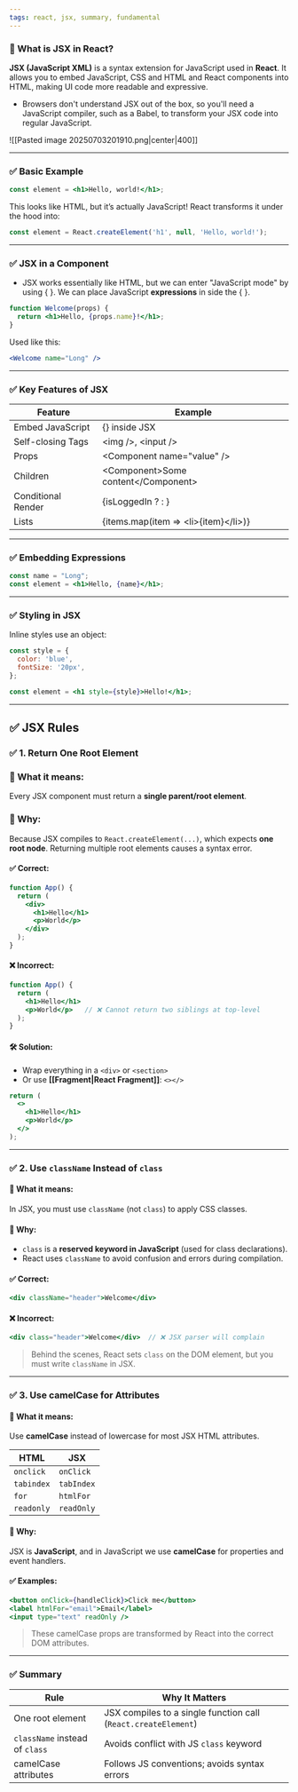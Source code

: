 ```yaml
---
tags: react, jsx, summary, fundamental
---
```


### **🔷 What is JSX in React?**

**JSX (JavaScript XML)** is a syntax extension for JavaScript used in **React**. It allows you to embed JavaScript, CSS and HTML and React components into HTML, making UI code more readable and expressive.

- Browsers don't understand JSX out of the box, so you'll need a JavaScript compiler, such as a Babel, to transform your JSX code into regular JavaScript.

![[Pasted image 20250703201910.png|center|400]]

---

### **✅ Basic Example**

```jsx
const element = <h1>Hello, world!</h1>;
```

This looks like HTML, but it’s actually JavaScript! React transforms it under the hood into:

```jsx
const element = React.createElement('h1', null, 'Hello, world!');
```

---

### **✅ JSX in a Component**

- JSX works essentially like HTML, but we can enter "JavaScript mode" by using { }. We can place JavaScript **expressions** in side the { }.

```jsx
function Welcome(props) {
  return <h1>Hello, {props.name}!</h1>;
}
```

Used like this:

```jsx
<Welcome name="Long" />
```

---

### **✅ Key Features of JSX**

|**Feature**|**Example**|
|---|---|
|Embed JavaScript|{} inside JSX|
|Self-closing Tags|\<img />, \<input />|
|Props|\<Component name="value" />|
|Children|\<Component>Some content\</Component>|
|Conditional Render|{isLoggedIn ? <User /> : <Guest />}|
|Lists|{items.map(item => \<li>{item}\</li>)}|

---

### **✅ Embedding Expressions**

```jsx
const name = "Long";
const element = <h1>Hello, {name}</h1>;
```

---

### **✅ Styling in JSX**

Inline styles use an object:

```jsx
const style = {
  color: 'blue',
  fontSize: '20px',
};

const element = <h1 style={style}>Hello!</h1>;
```

---

## **✅ JSX Rules**

### ✅ **1. Return One Root Element**

### 🔸 What it means:

Every JSX component must return a **single parent/root element**.

### 🔸 Why:

Because JSX compiles to `React.createElement(...)`, which expects **one root node**. Returning multiple root elements causes a syntax error.

#### ✅ Correct:

```jsx
function App() {
  return (
    <div>
      <h1>Hello</h1>
      <p>World</p>
    </div>
  );
}
```

#### ❌ Incorrect:

```jsx
function App() {
  return (
    <h1>Hello</h1>
    <p>World</p>   // ❌ Cannot return two siblings at top-level
  );
}
```

#### 🛠 Solution:

* Wrap everything in a `<div>` or `<section>`
* Or use **[[Fragment|React Fragment]]**: `<></>`

```jsx
return (
  <>
    <h1>Hello</h1>
    <p>World</p>
  </>
);
```

---

### ✅ **2. Use `className` Instead of `class`**

#### 🔸 What it means:

In JSX, you must use `className` (not `class`) to apply CSS classes.

#### 🔸 Why:

* `class` is a **reserved keyword in JavaScript** (used for class declarations).
* React uses `className` to avoid confusion and errors during compilation.

#### ✅ Correct:

```jsx
<div className="header">Welcome</div>
```

#### ❌ Incorrect:

```jsx
<div class="header">Welcome</div>  // ❌ JSX parser will complain
```

> Behind the scenes, React sets `class` on the DOM element, but you must write `className` in JSX.

---

### ✅ **3. Use camelCase for Attributes**

#### 🔸 What it means:

Use **camelCase** instead of lowercase for most JSX HTML attributes.

| HTML       | JSX        |
| ---------- | ---------- |
| `onclick`  | `onClick`  |
| `tabindex` | `tabIndex` |
| `for`      | `htmlFor`  |
| `readonly` | `readOnly` |

#### 🔸 Why:

JSX is **JavaScript**, and in JavaScript we use **camelCase** for properties and event handlers.

#### ✅ Examples:

```jsx
<button onClick={handleClick}>Click me</button>
<label htmlFor="email">Email</label>
<input type="text" readOnly />
```

> These camelCase props are transformed by React into the correct DOM attributes.

---

### ✅ Summary

| Rule                           | Why It Matters                                                 |
| ------------------------------ | -------------------------------------------------------------- |
| One root element               | JSX compiles to a single function call (`React.createElement`) |
| `className` instead of `class` | Avoids conflict with JS `class` keyword                        |
| camelCase attributes           | Follows JS conventions; avoids syntax errors                   |